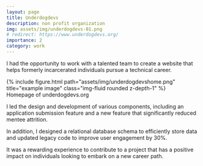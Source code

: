 ```yaml
---
layout: page
title: Underdogdevs
description: non profit organization
img: assets/img/underdogdevs-01.png
# redirect: https://www.underdogdevs.org/
importance: 2
category: work
---
```


I had the opportunity to work with a talented team to create a website that helps formerly incarcerated individuals pursue a technical career.

<div class="row">
   
</div>
<div class="caption">
    
</div>
<div class="row">
    <div class="col-sm mt-3 mt-md-0">
        {% include figure.html path="assets/img/underdogdevshome.png" title="example image" class="img-fluid rounded z-depth-1" %}
    </div>
</div>
<div class="caption">
    Homepage of underdogdevs.org 
</div>

I led the design and development of various components, including an application submission feature and a new feature that significantly reduced mentee attrition.

In addition, I designed a relational database schema to efficiently store data and updated legacy code to improve user engagement by 30%.

It was a rewarding experience to contribute to a project that has a positive impact on individuals looking to embark on a new career path.
